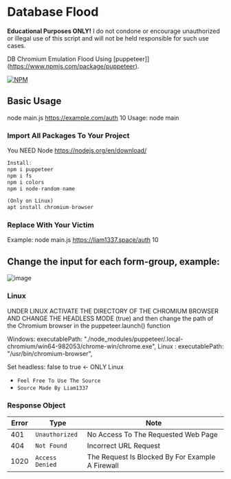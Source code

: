# Database Flood

**Educational Purposes ONLY!**
I do not condone or encourage unauthorized or illegal use of this script and will not be held responsible for such use cases.

DB Chromium Emulation Flood Using [puppeteer]](https://www.npmjs.com/package/puppeteer).

[![NPM](https://nodei.co/npm/puppeteer.png)](https://www.npmjs.com/package/puppeteer)

## Basic Usage

node main.js https://example.com/auth 10
Usage: node main <register> <how many users>

### Import All Packages To Your Project

You NEED Node
https://nodejs.org/en/download/

```js
Install:
npm i puppeteer
npm i fs
npm i colors
npm i node-random-name

(Only on Linux)
apt install chromium-browser
```

### Replace <register> With Your Victim
Example:
node main.js https://liam1337.space/auth 10 

## Change the input for each form-group, example:
![image](https://user-images.githubusercontent.com/94720916/192049454-ce3d843a-d14b-4186-b02f-5674dab15b15.png)


### Linux
UNDER LINUX ACTIVATE THE DIRECTORY OF THE CHROMIUM BROWSER AND CHANGE THE HEADLESS MODE (true)
   and then change the path of the Chromium browser in the puppeteer.launch() function

   Windows: executablePath: "./node_modules/puppeteer/.local-chromium/win64-982053/chrome-win/chrome.exe",
   Linux  : executablePath: "/usr/bin/chromium-browser",

   Set headless: false to true  <- ONLY Linux

* `Feel Free To Use The Source`
* `Source Made By Liam1337`

### Response Object

| Error   | Type            | Note                                                                    |
|---------|-----------------|-------------------------------------------------------------------------|
|   401   | `Unauthorized`  | No Access To The Requested Web Page                                     |
|   404   | `Not Found`     | Incorrect URL Request                                                   |
|  1020   | `Access Denied` | The Request Is Blocked By For Example A Firewall                        |
